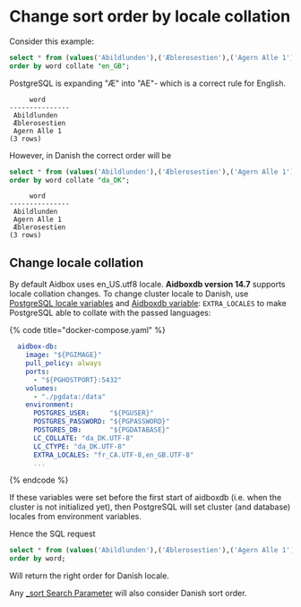 # Change sort order by locale collation

Consider this example:

```sql
select * from (values('Abildlunden'),('Æblerosestien'),('Agern Alle 1')) x(word)
order by word collate "en_GB";
```

PostgreSQL is expanding "Æ" into "AE"- which is a correct rule for English.

```
     word      
---------------
 Abildlunden
 Æblerosestien
 Agern Alle 1
(3 rows)
```

However, in Danish the correct order will be

```sql
select * from (values('Abildlunden'),('Æblerosestien'),('Agern Alle 1')) x(word)
order by word collate "da_DK";
```

```
     word      
---------------
 Abildlunden
 Agern Alle 1
 Æblerosestien
(3 rows)
```

## Change locale collation

By default Aidbox uses en\_US.utf8 locale. **Aidboxdb version 14.7** supports locale collation changes. To change cluster locale to Danish, use [PostgreSQL locale variables](https://www.postgresql.org/docs/current/locale.html) and [Aidboxdb variable](../../../reference/environment-variables/aidboxdb-environment-variables.md#optional-environment-variables): `EXTRA_LOCALES` to make PostgreSQL able to collate with the passed languages:&#x20;

{% code title="docker-compose.yaml" %}
```yaml
  aidbox-db:
    image: "${PGIMAGE}"
    pull_policy: always
    ports:
      - "${PGHOSTPORT}:5432"
    volumes:
      - "./pgdata:/data"
    environment:
      POSTGRES_USER:     "${PGUSER}"
      POSTGRES_PASSWORD: "${PGPASSWORD}"
      POSTGRES_DB:       "${PGDATABASE}"
      LC_COLLATE: "da_DK.UTF-8"
      LC_CTYPE: "da_DK.UTF-8"
      EXTRA_LOCALES: "fr_CA.UTF-8,en_GB.UTF-8"
      ...

```
{% endcode %}

If these variables were set before the first start of aidboxdb (i.e. when the cluster is not initialized yet), then PostgreSQL will set cluster (and database) locales from environment variables.

Hence the SQL request

```sql
select * from (values('Abildlunden'),('Æblerosestien'),('Agern Alle 1')) x(word)
order by word;
```

Will return the right order for Danish locale.

Any [\_sort Search Parameter](../../../api/rest-api/fhir-search/searchparameter.md#sort) will also consider Danish sort order.

